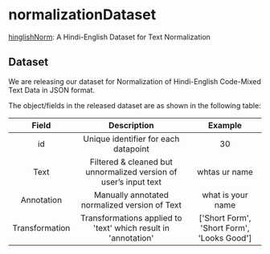 # normalizationDataset
[hinglishNorm](https://github.com/piyushmakhija5/normalizationDataset/blob/master/hinglishNorm.json): A Hindi-English Dataset for Text Normalization

## Dataset

We are releasing our dataset for Normalization of Hindi-English Code-Mixed Text Data in JSON format.

The object/fields in the released dataset are as shown in the following table:

| Field  | Description | Example |
| :----: |:-----------:| :-----: |
| id     | Unique identifier for each datapoint | 30 |
| Text   | Filtered & cleaned but unnormalized version of user’s input text | whtas ur name |
| Annotation | Manually annotated normalized version of Text | what is your name |
| Transformation | Transformations applied to 'text' which result in 'annotation' | ['Short Form', 'Short Form', 'Looks Good'] |
